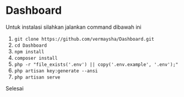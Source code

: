# Dashboard
Untuk instalasi silahkan jalankan command dibawah ini

1. `git clone https://github.com/vermaysha/Dashboard.git`
2. `cd Dashboard`
3. `npm install`
4. `composer install`
5. `php -r "file_exists('.env') || copy('.env.example', '.env');"`
6. `php artisan key:generate --ansi`
7. `php artisan serve`

Selesai
